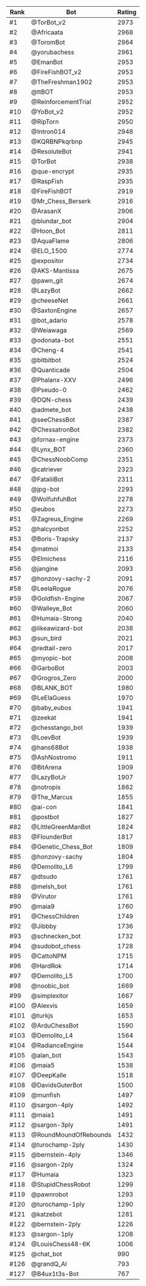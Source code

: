 Rank|Bot|Rating
---|---|---
#1|@TorBot_v2|2973
#2|@Africaata|2968
#3|@ToromBot|2964
#4|@yorubachess|2961
#5|@EmanBot|2953
#6|@FireFishBOT_v2|2953
#7|@TheFreshman1902|2953
#8|@ttBOT|2953
#9|@ReinforcementTrial|2952
#10|@YoBot_v2|2952
#11|@RipTorn|2950
#12|@Intron014|2948
#13|@KQRBNPkqrbnp|2945
#14|@ResoluteBot|2941
#15|@TorBot|2938
#16|@que-encrypt|2935
#17|@RaspFish|2935
#18|@FireFishBOT|2919
#19|@Mr_Chess_Berserk|2916
#20|@ArasanX|2906
#21|@blundar_bot|2904
#22|@Hoon_Bot|2811
#23|@AquaFlame|2806
#24|@ELO_1500|2774
#25|@expositor|2734
#26|@AKS-Mantissa|2675
#27|@pawn_git|2674
#28|@LazyBot|2662
#29|@cheeseNet|2661
#30|@SaxtonEngine|2657
#31|@bot_adario|2578
#32|@Weiawaga|2569
#33|@odonata-bot|2551
#34|@Cheng-4|2541
#35|@bitbitbot|2524
#36|@Quanticade|2504
#37|@Phalanx-XXV|2496
#38|@Pseudo-0|2462
#39|@DQN-chess|2439
#40|@admete_bot|2438
#41|@seeChessBot|2387
#42|@ChessatronBot|2382
#43|@fornax-engine|2373
#44|@Lynx_BOT|2360
#45|@ChessNoobComp|2351
#46|@catriever|2323
#47|@FataliiBot|2311
#48|@jpg-bot|2293
#49|@WolfuhfuhBot|2278
#50|@eubos|2273
#51|@Zagreus_Engine|2269
#52|@halcyonbot|2252
#53|@Boris-Trapsky|2137
#54|@matmoi|2133
#55|@Elmichess|2116
#56|@jangine|2093
#57|@honzovy-sachy-2|2091
#58|@LeelaRogue|2076
#59|@Goldfish-Engine|2067
#60|@Walleye_Bot|2060
#61|@Humaia-Strong|2040
#62|@likeawizard-bot|2038
#63|@sun_bird|2021
#64|@redtail-zero|2017
#65|@myopic-bot|2008
#66|@GarboBot|2003
#67|@Grogros_Zero|2000
#68|@BLANK_BOT|1980
#69|@LeElaGuess|1970
#70|@baby_eubos|1941
#71|@zeekat|1941
#72|@chesstango_bot|1939
#73|@LoevBot|1939
#74|@hans68Bot|1938
#75|@AshNostromo|1911
#76|@BitArena|1909
#77|@LazyBotJr|1907
#78|@notropis|1862
#79|@The_Marcus|1855
#80|@ai-con|1841
#81|@postbot|1827
#82|@LittleGreenManBot|1824
#83|@FlounderBot|1817
#84|@Genetic_Chess_Bot|1809
#85|@honzovy-sachy|1804
#86|@Demolito_L6|1799
#87|@dtsudo|1761
#88|@melsh_bot|1761
#89|@Virutor|1761
#90|@maia9|1760
#91|@ChessChildren|1749
#92|@Jibbby|1736
#93|@schnecken_bot|1732
#94|@sudobot_chess|1728
#95|@CattoNPM|1715
#96|@HardRok|1714
#97|@Demolito_L5|1700
#98|@noobic_bot|1669
#99|@simplexitor|1667
#100|@Alexvis|1659
#101|@turkjs|1653
#102|@ArduChessBot|1590
#103|@Demolito_L4|1564
#104|@RadianceEngine|1544
#105|@alan_bot|1543
#106|@maia5|1538
#107|@DeepKalle|1518
#108|@DavidsGuterBot|1500
#109|@munfish|1497
#110|@sargon-4ply|1492
#111|@maia1|1491
#112|@sargon-3ply|1491
#113|@RoundMoundOfRebounds|1432
#114|@turochamp-2ply|1430
#115|@bernstein-4ply|1346
#116|@sargon-2ply|1324
#117|@Humaia|1323
#118|@StupidChessRobot|1299
#119|@pawnrobot|1293
#120|@turochamp-1ply|1290
#121|@katzebot|1281
#122|@bernstein-2ply|1226
#123|@sargon-1ply|1208
#124|@LouisChess48-6K|1006
#125|@chat_bot|990
#126|@grandQ_AI|793
#127|@B4ux1t3s-Bot|767
